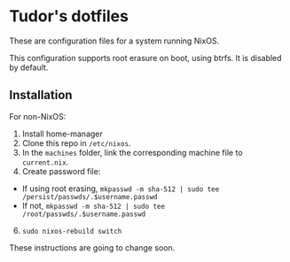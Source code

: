 # Tudor's dotfiles

These are configuration files for a system running NixOS.

This configuration supports root erasure on boot, using btrfs. It is disabled by default.

## Installation

For non-NixOS:

1. Install home-manager
3. Clone this repo in `/etc/nixos`.
4. In the `machines` folder, link the corresponding machine file to `current.nix`.
5. Create password file:
  * If using root erasing, `mkpasswd -m sha-512 | sudo tee /persist/passwds/.$username.passwd`
  * If not, `mkpasswd -m sha-512 | sudo tee /root/passwds/.$username.passwd`
6. `sudo nixos-rebuild switch`

These instructions are going to change soon.
